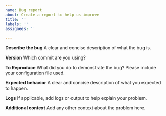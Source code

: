 ```yaml
---
name: Bug report
about: Create a report to help us improve
title: ''
labels: ''
assignees: ''

---
```


**Describe the bug**
A clear and concise description of what the bug is.

**Version**
Which commit are you using?

**To Reproduce**
What did you do to demonstrate the bug?
Please include your configuration file used.

**Expected behavior**
A clear and concise description of what you expected to happen.

**Logs**
If applicable, add logs or output to help explain your problem.

**Additional context**
Add any other context about the problem here.
